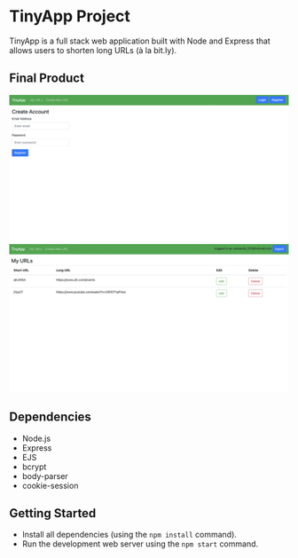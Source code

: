 # TinyApp Project

TinyApp is a full stack web application built with Node and Express that allows users to shorten long URLs (à la bit.ly).

## Final Product

!["screenshot of register page"](https://github.com/Estuardo-sanchez/tinyapp/blob/main/docs/Screen%20Shot%202022-05-08%20at%208.19.11%20PM.png?raw=true)
!["screenshot urls page"](https://github.com/Estuardo-sanchez/tinyapp/blob/main/docs/Screen%20Shot%202022-05-08%20at%208.21.11%20PM.png?raw=true)

## Dependencies

- Node.js
- Express
- EJS
- bcrypt
- body-parser
- cookie-session


## Getting Started

- Install all dependencies (using the `npm install` command).
- Run the development web server using the `npm start` command.
